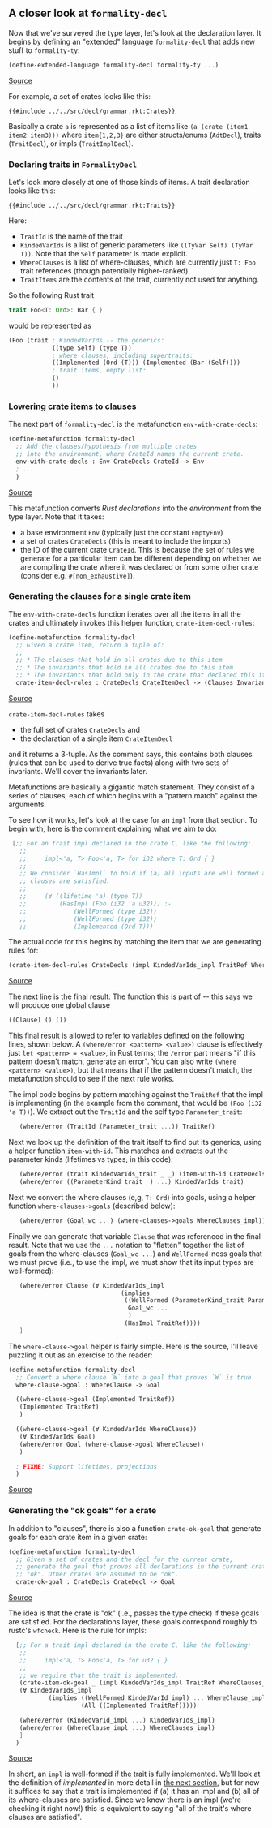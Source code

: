## A closer look at `formality-decl`

Now that we've surveyed the type layer, let's look at the declaration layer.
It begins by defining an "extended" language `formality-decl`
that adds new stuff to `formality-ty`:

```scheme
(define-extended-language formality-decl formality-ty ...)
```
<span class="caption">[Source](https://github.com/nikomatsakis/a-mir-formality/blob/47eceea34b5f56a55d781acc73dca86c996b15c5/src/decl/grammar.rkt#L5)</span>

For example, a set of crates looks like this:

```scheme,ignore
{{#include ../../src/decl/grammar.rkt:Crates}}
```

Basically a crate `a` is represented as a list of items like `(a (crate (item1 item2 item3)))`
where `item{1,2,3}` are either structs/enums (`AdtDecl`), traits (`TraitDecl`), or impls (`TraitImplDecl`).

### Declaring traits in `FormalityDecl`

Let's look more closely at one of those kinds of items.
A trait declaration looks like this:

```scheme,ignore
{{#include ../../src/decl/grammar.rkt:Traits}}
```

Here:

* `TraitId` is the name of the trait
* `KindedVarIds` is a list of generic parameters like `((TyVar Self) (TyVar T))`.
  Note that the `Self` parameter is made explicit. 
* `WhereClauses` is a list of where-clauses, which are currently just `T: Foo` trait references
  (though potentially higher-ranked).
* `TraitItems` are the contents of the trait, currently not used for anything.
  <!-- What would go here? Methods? -->

So the following Rust trait

```rust
trait Foo<T: Ord>: Bar { }
```

would be represented as

```scheme
(Foo (trait ; KindedVarIds -- the generics:
            ((type Self) (type T))
            ; where clauses, including supertraits:
            ((Implemented (Ord (T))) (Implemented (Bar (Self))))
            ; trait items, empty list:
            ()
            ))
```

### Lowering crate items to clauses

The next part of `formality-decl` is the metafunction `env-with-crate-decls`:

```scheme
(define-metafunction formality-decl
  ;; Add the clauses/hypothesis from multiple crates
  ;; into the environment, where CrateId names the current crate.
  env-with-crate-decls : Env CrateDecls CrateId -> Env
  ; ...
  )
```
<span class="caption">[Source](https://github.com/nikomatsakis/a-mir-formality/blob/47eceea34b5f56a55d781acc73dca86c996b15c5/src/decl/decl-to-clause.rkt#L20-L23)</span>

This metafunction converts *Rust declarations* into the *environment* from the type layer.
Note that it takes:

* a base environment `Env` (typically just the constant `EmptyEnv`)
* a set of crates `CrateDecls` (this is meant to include the imports)
* the ID of the current crate `CrateId`.
  This is because the set of rules we generate for a particular item
  can be different depending on whether we are compiling the crate where it was declared or from some other crate
  (consider e.g. `#[non_exhaustive]`).

### Generating the clauses for a single crate item

The `env-with-crate-decls` function iterates over all the items in all the crates
and ultimately invokes this helper function, `crate-item-decl-rules`:

```scheme
(define-metafunction formality-decl
  ;; Given a crate item, return a tuple of:
  ;;
  ;; * The clauses that hold in all crates due to this item
  ;; * The invariants that hold in all crates due to this item
  ;; * The invariants that hold only in the crate that declared this item
  crate-item-decl-rules : CrateDecls CrateItemDecl -> (Clauses Invariants Invariants)
```
<span class="caption">[Source](https://github.com/nikomatsakis/a-mir-formality/blob/47eceea34b5f56a55d781acc73dca86c996b15c5/src/decl/decl-to-clause.rkt#L57-L63)</span>

`crate-item-decl-rules` takes 

* the full set of crates `CrateDecls` and
* the declaration of a single item `CrateItemDecl`

and it returns a 3-tuple.
As the comment says, this contains both clauses (rules that can be used to derive true facts)
along with two sets of invariants.
We'll cover the invariants later.

<!-- move/copy description of metafunctions to ty chapter -->
Metafunctions are basically a gigantic match statement.
They consist of a series of clauses,
each of which begins with a "pattern match" against the arguments. 

To see how it works, let's look at the case for an `impl` from that section.
To begin with, here is the comment explaining what we aim to do:

```scheme
 [;; For an trait impl declared in the crate C, like the following:
   ;;
   ;;     impl<'a, T> Foo<'a, T> for i32 where T: Ord { }
   ;;
   ;; We consider `HasImpl` to hold if (a) all inputs are well formed and (b) where
   ;; clauses are satisfied:
   ;;
   ;;     (∀ ((lifetime 'a) (type T))
   ;;         (HasImpl (Foo (i32 'a u32))) :-
   ;;             (WellFormed (type i32))
   ;;             (WellFormed (type i32))
   ;;             (Implemented (Ord T)))
```

The actual code for this
begins by matching the item that we are generating rules for:

```scheme
(crate-item-decl-rules CrateDecls (impl KindedVarIds_impl TraitRef WhereClauses_impl ImplItems))
```
<span class="caption">[Source](https://github.com/nikomatsakis/a-mir-formality/blob/47eceea34b5f56a55d781acc73dca86c996b15c5/src/decl/decl-to-clause.rkt#L141-L166)</span>


The next line is the final result.
The function this is part of  -- this says we will produce one global clause
<!-- ??? -->

```scheme
((Clause) () ())
```

This final result is allowed to refer to variables defined on the following lines, shown below.
A `(where/error <pattern> <value>)` clause is effectively just `let <pattern> = <value>`, in Rust terms;
the `/error` part means "if this pattern doesn't match, generate an error".
You can also write `(where <pattern> <value>)`, but that means that if the pattern doesn't match, 
the metafunction should to see if the next rule works.

The impl code begins by pattern matching against the `TraitRef` that the impl is implementing
(in the example from the comment, that would be `(Foo (i32 'a T))`).
We extract out the `TraitId` and the self type `Parameter_trait`:

```scheme
   (where/error (TraitId (Parameter_trait ...)) TraitRef)
```

Next we look up the definition of the trait itself to find out its generics, using a helper function `item-with-id`.
This matches and extracts out the parameter kinds (lifetimes vs types, in this code):

```scheme
   (where/error (trait KindedVarIds_trait _ _) (item-with-id CrateDecls TraitId))
   (where/error ((ParameterKind_trait _) ...) KindedVarIds_trait)
```

Next we convert the where clauses (e,g, `T: Ord`) into goals, using a helper function `where-clauses->goals` (described below):

```scheme
   (where/error (Goal_wc ...) (where-clauses->goals WhereClauses_impl))
```

Finally we can generate that variable `Clause` that was referenced in the final result.
Note that we use the `...` notation to "flatten" together the list of goals from the where-clauses (`Goal_wc ...`)
and `WellFormed`-ness goals that we must prove
(i.e., to use the impl, we must show that its input types are well-formed):

```scheme
   (where/error Clause (∀ KindedVarIds_impl
                               (implies
                                ((WellFormed (ParameterKind_trait Parameter_trait)) ...
                                 Goal_wc ...
                                 )
                                (HasImpl TraitRef))))
   ]
```

The `where-clause->goal` helper is fairly simple.
Here is the source, I'll leave puzzling it out as an exercise to the reader:

```scheme
(define-metafunction formality-decl
  ;; Convert a where clause `W` into a goal that proves `W` is true.
  where-clause->goal : WhereClause -> Goal

  ((where-clause->goal (Implemented TraitRef))
   (Implemented TraitRef)
   )

  ((where-clause->goal (∀ KindedVarIds WhereClause))
   (∀ KindedVarIds Goal)
   (where/error Goal (where-clause->goal WhereClause))
   )

  ; FIXME: Support lifetimes, projections
  )
```
<span class="caption">[Source](https://github.com/nikomatsakis/a-mir-formality/blob/47eceea34b5f56a55d781acc73dca86c996b15c5/src/decl/decl-to-clause.rkt#L197-L211)</span>

### Generating the "ok goals" for a crate

In addition to "clauses", there is also a function `crate-ok-goal` 
that generate goals for each crate item in a given crate:

```scheme
(define-metafunction formality-decl
  ;; Given a set of crates and the decl for the current crate,
  ;; generate the goal that proves all declarations in the current crate are
  ;; "ok". Other crates are assumed to be "ok".
  crate-ok-goal : CrateDecls CrateDecl -> Goal
```
<span class="caption">[Source](https://github.com/nikomatsakis/a-mir-formality/blob/47eceea34b5f56a55d781acc73dca86c996b15c5/src/decl/decl-ok.rkt#L7-L11)</span>

The idea is that the crate is "ok" (i.e., passes the type check) if these goals are satisfied.
For the declarations layer, these goals correspond roughly to rustc's `wfcheck`.
Here is the rule for impls:

```scheme
  [;; For a trait impl declared in the crate C, like the following:
   ;;
   ;;     impl<'a, T> Foo<'a, T> for u32 { }
   ;;
   ;; we require that the trait is implemented.
   (crate-item-ok-goal _ (impl KindedVarIds_impl TraitRef WhereClauses_impl ImplItems))
   (∀ KindedVarIds_impl
           (implies ((WellFormed KindedVarId_impl) ... WhereClause_impl ...)
                    (All ((Implemented TraitRef)))))

   (where/error (KindedVarId_impl ...) KindedVarIds_impl)
   (where/error (WhereClause_impl ...) WhereClauses_impl)
   ]
  )
```
<span class="caption">[Source](https://github.com/nikomatsakis/a-mir-formality/blob/47eceea34b5f56a55d781acc73dca86c996b15c5/src/decl/decl-ok.rkt#L59-L71)</span>

In short, an `impl` is well-formed if the trait is fully implemented.
We'll look at the definition of *implemented* in more detail in [the next section](./case-study.md),
but for now it suffices to say that a trait is implemented if
(a) it has an impl and 
(b) all of its where-clauses are satisfied.
Since we know there is an impl (we're checking it right now!) this is equivalent to saying 
"all of the trait's where clauses are satisfied".
